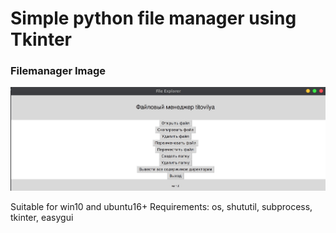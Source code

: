 # Simple python file manager using Tkinter

### Filemanager Image
![Image of Filemanager](https://github.com/titovilya/python_simple_file_manager/blob/master/src/filemanager.jpg)

Suitable for win10 and ubuntu16+
Requirements: os, shututil, subprocess, tkinter, easygui

